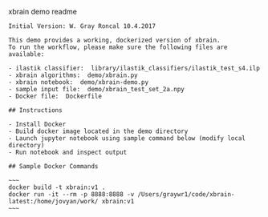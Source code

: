 xbrain demo readme
~~~~~~~~~~~~~~~~~~
Initial Version: W. Gray Roncal 10.4.2017

This demo provides a working, dockerized version of xbrain.
To run the workflow, please make sure the following files are available:

- ilastik classifier:  library/ilastik_classifiers/ilastik_test_s4.ilp
- xbrain algorithms:  demo/xbrain.py
- xbrain notebook:  demo/xbrain-demo.py
- sample input file:  demo/xbrain_test_set_2a.npy
- Docker file:  Dockerfile

## Instructions

- Install Docker
- Build docker image located in the demo directory
- Launch jupyter notebook using sample command below (modify local directory)
- Run notebook and inspect output

## Sample Docker Commands

~~~
docker build -t xbrain:v1 .
docker run -it --rm -p 8888:8888 -v /Users/graywr1/code/xbrain-latest:/home/jovyan/work/ xbrain:v1
~~~
